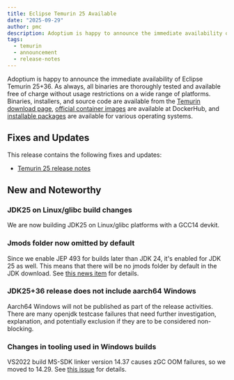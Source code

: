 ```yaml
---
title: Eclipse Temurin 25 Available
date: "2025-09-29"
author: pmc
description: Adoptium is happy to announce the immediate availability of Eclipse Temurin 25. As always, all of our binaries are thoroughly tested and available free of charge without usage restrictions on a wide range of platforms.
tags:
  - temurin
  - announcement
  - release-notes
---
```


Adoptium is happy to announce the immediate availability of Eclipse Temurin 25+36. As always, all binaries are thoroughly tested and available free of charge without usage restrictions on a wide range of platforms. Binaries, installers, and source code are available from the [Temurin download page](https://adoptium.net/temurin/releases), [official container images](https://hub.docker.com/_/eclipse-temurin) are available at DockerHub, and [installable packages](https://adoptium.net/installation/) are available for various operating systems.

## Fixes and Updates

This release contains the following fixes and updates:

- [Temurin 25 release notes](https://adoptium.net/temurin/release-notes/?version=jdk-25+36)

## New and Noteworthy

### JDK25 on Linux/glibc build changes

We are now building JDK25 on Linux/glibc platforms with a GCC14 devkit.

### Jmods folder now omitted by default

Since we enable JEP 493 for builds later than JDK 24, it's enabled for JDK 25 as well. This means that there will be no jmods folder by default in the JDK download. See [this news item](https://adoptium.net/news/2025/03/eclipse-temurin-jdk24-JEP493-enabled) for details.

### JDK25+36 release does not include aarch64 Windows

Aarch64 Windows will not be published as part of the release activities. There are many openjdk testcase failures that need further investigation, explanation, and potentially exclusion if they are to be considered non-blocking.

### Changes in tooling used in Windows builds

VS2022 build MS-SDK linker version 14.37 causes zGC OOM failures, so we moved to 14.29. See [this issue](https://github.com/adoptium/aqa-tests/issues/6592) for details.
